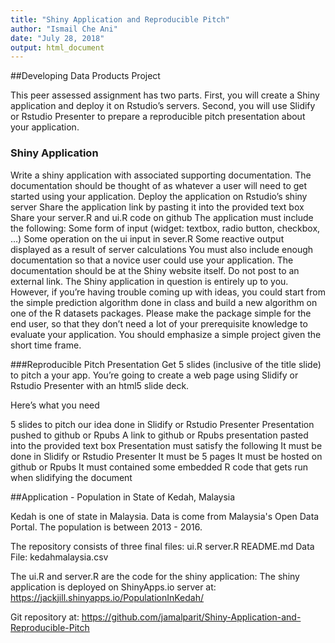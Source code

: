 ```yaml
---
title: "Shiny Application and Reproducible Pitch"
author: "Ismail Che Ani"
date: "July 28, 2018"
output: html_document
---
```


##Developing Data Products Project

This peer assessed assignment has two parts. First, you will create a Shiny application and deploy it on Rstudio’s servers. Second, you will use Slidify or Rstudio Presenter to prepare a reproducible pitch presentation about your application.

### Shiny Application
Write a shiny application with associated supporting documentation. The documentation should be thought of as whatever a user will need to get started using your application.
Deploy the application on Rstudio’s shiny server
Share the application link by pasting it into the provided text box
Share your server.R and ui.R code on github
The application must include the following:
Some form of input (widget: textbox, radio button, checkbox, …)
Some operation on the ui input in sever.R
Some reactive output displayed as a result of server calculations
You must also include enough documentation so that a novice user could use your application.
The documentation should be at the Shiny website itself. Do not post to an external link. The Shiny application in question is entirely up to you. However, if you’re having trouble coming up with ideas, you could start from the simple prediction algorithm done in class and build a new algorithm on one of the R datasets packages. Please make the package simple for the end user, so that they don’t need a lot of your prerequisite knowledge to evaluate your application. You should emphasize a simple project given the short time frame.

###Reproducible Pitch Presentation
Get 5 slides (inclusive of the title slide) to pitch a your app. You’re going to create a web page using Slidify or Rstudio Presenter with an html5 slide deck.

Here’s what you need

5 slides to pitch our idea done in Slidify or Rstudio Presenter
Presentation pushed to github or Rpubs
A link to github or Rpubs presentation pasted into the provided text box
Presentation must satisfy the following
It must be done in Slidify or Rstudio Presenter
It must be 5 pages
It must be hosted on github or Rpubs
It must contained some embedded R code that gets run when slidifying the document

##Application - Population in State of Kedah, Malaysia 

Kedah is one of state in Malaysia. Data is come from Malaysia's Open Data Portal. The population is between 2013 - 2016.

The repository consists of three final files:
ui.R
server.R
README.md
Data File:
kedahmalaysia.csv

The ui.R and server.R are the code for the shiny application:
The shiny application is deployed on ShinyApps.io server at: https://jackjill.shinyapps.io/PopulationInKedah/

Git repository at: https://github.com/jamalparit/Shiny-Application-and-Reproducible-Pitch